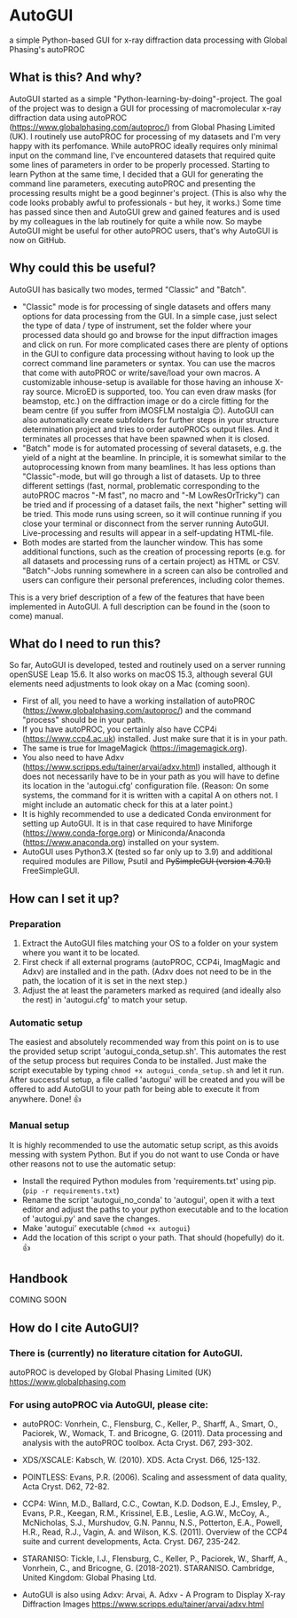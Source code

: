 # AutoGUI
a simple Python-based GUI for x-ray diffraction data processing with Global Phasing's autoPROC

## What is this? And why?
AutoGUI started as a simple "Python-learning-by-doing"-project. The goal of the project was to design a GUI for processing of macromolecular x-ray diffraction data using autoPROC (https://www.globalphasing.com/autoproc/) from Global Phasing Limited (UK). I routinely use autoPROC for processing of my datasets and I'm very happy with its perfomance. While autoPROC ideally requires only minimal input on the command line, I've encountered datasets that required quite some lines of parameters in order to be properly processed. Starting to learn Python at the same time, I decided that a GUI for generating the command line parameters, executing autoPROC and presenting the processing results might be a good beginner's project. (This is also why the code looks probably awful to professionals - but hey, it works.)
Some time has passed since then and AutoGUI grew and gained features and is  used by my colleagues in the lab routinely for quite a while now.
So maybe AutoGUI might be useful for other autoPROC users, that's why AutoGUI is now on GitHub.

## Why could this be useful?
AutoGUI has basically two modes, termed "Classic" and "Batch". 
- "Classic" mode is for processing of single datasets and offers many options for data processing from the GUI. In a simple case, just select the type of data / type of instrument, set the folder where your processed data should go and browse for the input diffraction images and click on run. For more complicated cases there are plenty of options in the GUI to configure data processing without having to look up the correct command line parameters or syntax. You can use the macros that come with autoPROC or write/save/load your own macros. A customizable inhouse-setup is available for those having an inhouse X-ray source. MicroED is supported, too. You can even draw masks (for beamstop, etc.) on the diffraction image or do a circle fitting for the beam centre (if you suffer from iMOSFLM nostalgia :wink:). AutoGUI can also automatically create subfolders for further steps in your structure determination project and tries to order autoPROCs output files. And it terminates all processes that have been spawned when it is closed.
- "Batch" mode is for automated processing of several datasets, e.g. the yield of a night at the beamline. In principle, it is somewhat similar to the autoprocessing known from many beamlines. It has less options than "Classic"-mode, but will go through a list of datasets. Up to three different settings (fast, normal, problematic corresponding to the autoPROC macros "-M fast", no macro and "-M LowResOrTricky") can be tried and if processing of a dataset fails, the next "higher" setting will be tried. This mode runs using screen, so it will continue running if you close your terminal or disconnect from the server running AutoGUI. Live-processing and results will appear in a self-updating HTML-file.
- Both modes are started from the launcher window. This has some additional functions, such as the creation of processing reports (e.g. for all datasets and processing runs of a certain project) as HTML or CSV. "Batch"-Jobs running somewhere in a screen can also be controlled and users can configure their personal preferences, including color themes.

This is a very brief description of a few of the features that have been implemented in AutoGUI. A full description can be found in the (soon to come) manual.

## What do I need to run this?
So far, AutoGUI is developed, tested and routinely used on a server running openSUSE Leap 15.6. It also works on macOS 15.3, although several GUI elements need adjustments to look okay on a Mac (coming soon). 
- First of all, you need to have a working installation of autoPROC (https://www.globalphasing.com/autoproc/) and the command "process" should be in your path.
- If you have autoPROC, you certainly also have CCP4i (https://www.ccp4.ac.uk) installed. Just make sure that it is in your path.
- The same is true for ImageMagick (https://imagemagick.org).
- You also need to have Adxv (https://www.scripps.edu/tainer/arvai/adxv.html) installed, although it does not necessarily have to be in your path as you will have to define its location in the 'autogui.cfg' configuration file. (Reason: On some systems, the command for it is written with a capital A on others not. I might include an automatic check for this at a later point.)
- It is highly recommended to use a dedicated Conda environment for setting up AutoGUI. It is in that case required to have Miniforge (https://www.conda-forge.org) or Miniconda/Anaconda (https://www.anaconda.org) installed on your system.
- AutoGUI uses Python3.X (tested so far only up to 3.9) and additional required modules are Pillow, Psutil and ~~PySimpleGUI (version 4.70.1)~~ FreeSimpleGUI.

## How can I set it up? 
### Preparation
1. Extract the AutoGUI files matching your OS to a folder on your system where you want it to be located.  
2. First check if all external programs (autoPROC, CCP4i, ImagMagic and Adxv) are installed and in the path. (Adxv does not need to be in the path, the location of it is set in the next step.)
3. Adjust the at least the parameters marked as required (and ideally also the rest) in 'autogui.cfg' to match your setup.
### Automatic setup
The easiest and absolutely recommended way from this point on is to use the provided setup script 'autogui_conda_setup.sh'. This automates the rest of the setup process but requires Conda to be installed. Just make the script executable by typing `chmod +x autogui_conda_setup.sh` and let it run. After successful setup, a file called 'autogui' will be created and you will be offered to add AutoGUI to your path for being able to execute it from anywhere. Done! :thumbsup:
### Manual setup
It is highly recommended to use the automatic setup script, as this avoids messing with system Python. But if you do not want to use Conda or have other reasons not to use the automatic setup:
- Install the required Python modules from 'requirements.txt' using pip. (`pip -r requirements.txt`)
- Rename the script 'autogui_no_conda' to 'autogui', open it with a text editor and adjust the paths to your python executable and to the location of 'autogui.py' and save the changes.
- Make 'autogui' executable (`chmod +x autogui`)
- Add the location of this script o your path. That should (hopefully) do it. :thumbsup:

## Handbook
COMING SOON

## How do I cite AutoGUI?
### There is (currently) no literature citation for AutoGUI.

autoPROC is developed by Global Phasing Limited (UK)
https://www.globalphasing.com

### For using autoPROC via AutoGUI, please cite:

- autoPROC:
Vonrhein, C., Flensburg, C., Keller, P., Sharff, A., Smart, O., Paciorek, W.,
Womack, T. and Bricogne, G. (2011). Data processing and analysis with
the autoPROC toolbox. Acta Cryst. D67, 293-302.

- XDS/XSCALE:
Kabsch, W. (2010). XDS. Acta Cryst. D66, 125-132.

- POINTLESS:
Evans, P.R. (2006). Scaling and assessment of data quality, Acta Cryst. D62, 72-82.

- CCP4:
Winn, M.D., Ballard, C.C., Cowtan, K.D. Dodson, E.J., Emsley, P., Evans, P.R.,
Keegan, R.M., Krissinel, E.B., Leslie, A.G.W., McCoy, A., McNicholas, S.J., Murshudov,
G.N. Pannu, N.S., Potterton, E.A., Powell, H.R., Read, R.J., Vagin, A. and Wilson, K.S.
(2011). Overview of the CCP4 suite and current developments, Acta. Cryst. D67, 235-242.

- STARANISO:
Tickle, I.J., Flensburg, C., Keller, P., Paciorek, W., Sharff, A., Vonrhein, C.,
and Bricogne, G. (2018-2021). STARANISO. Cambridge, United Kingdom: Global Phasing Ltd.

- AutoGUI is also using Adxv:
Arvai, A. Adxv - A Program to Display X-ray Diffraction Images
https://www.scripps.edu/tainer/arvai/adxv.html

